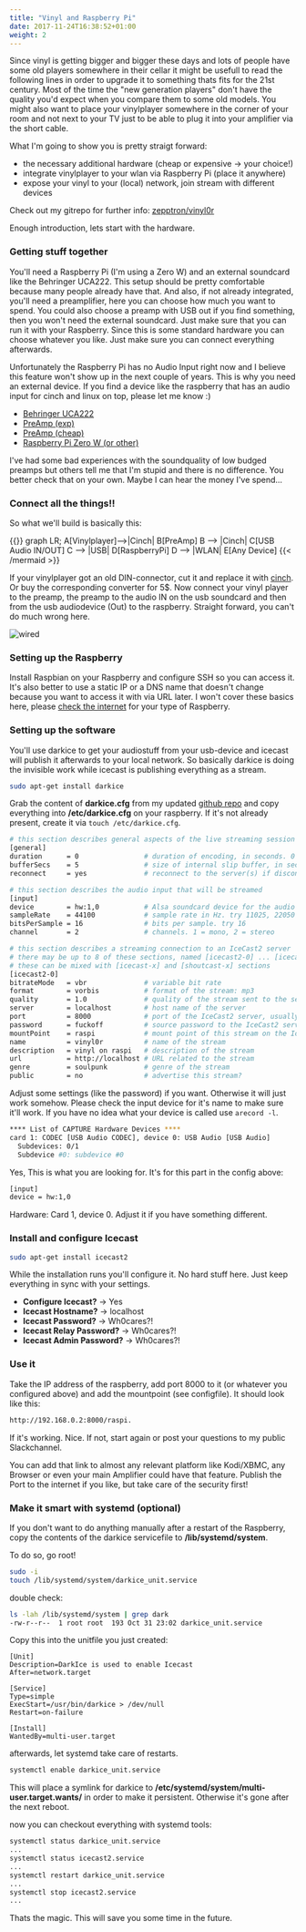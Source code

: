 ```yaml
---
title: "Vinyl and Raspberry Pi"
date: 2017-11-24T16:38:52+01:00
weight: 2
---
```


Since vinyl is getting bigger and bigger these days and lots of people have some old players somewhere in their cellar it might be usefull to read the following lines in order to upgrade it to something thats fits for the 21st century. Most of the time the "new generation players" don't have the quality you'd expect when you compare them to some old models. You might also want to place your vinylplayer somewhere in the corner of your room and not next to your TV just to be able to plug it into your amplifier via the short cable. 

What I'm going to show you is pretty straigt forward:

- the necessary additional hardware (cheap or expensive -> your choice!)
- integrate vinylplayer to your wlan via Raspberry Pi (place it anywhere)
- expose your vinyl to your (local) network, join stream with different devices

Check out my gitrepo for further info: [zepptron/vinyl0r](https://github.com/zepptron/vinyl0r)

Enough introduction, lets start with the hardware.

### Getting stuff together

You'll need a Raspberry Pi (I'm using a Zero W) and an external soundcard like the Behringer UCA222. 
This setup should be pretty comfortable because many people already have that. 
And also, if not already integrated, you'll need a preamplifier, here you can choose how much you want to spend.
You could also choose a preamp with USB out if you find something, then you won't need the external soundcard. Just make sure that you can run it with your Raspberry. Since this is some standard hardware you can choose whatever you like. Just make sure you can connect everything afterwards. 

Unfortunately the Raspberry Pi has no Audio Input right now and I believe this feature won't show up in the next couple of years. This is why you need an external device. If you find a device like the raspberry that has an audio input for cinch and linux on top, please let me know :)

- [Behringer UCA222](https://www.amazon.com/Behringer-U-Control-Ultra-Low-Interface-Software/dp/B0023BYDHK/ref=sr_1_1?s=electronics&ie=UTF8&qid=1513687767&sr=8-1&keywords=Behringer+UCA222)
- [PreAmp (exp)](https://www.amazon.com/Musical-Fidelity-V90-LPS-Phono-Preamp/dp/B010FZ0JEQ/ref=sr_1_1?s=electronics&ie=UTF8&qid=1513687798&sr=1-1&keywords=musical+fidelity+v90)
- [PreAmp (cheap)](https://www.amazon.com/Pyle-Phono-Turntable-Preamp-Preamplifier/dp/B00025742A/ref=sr_1_3?s=electronics&ie=UTF8&qid=1513687825&sr=1-3&keywords=phono+preamp)
- [Raspberry Pi Zero W (or other)](https://www.amazon.com/CanaKit-Raspberry-Wireless-Official-Supply/dp/B071L2ZQZX/ref=sr_1_3?s=electronics&ie=UTF8&qid=1513687189&sr=1-3&keywords=raspberry+pi+zero+w)

I've had some bad experiences with the soundquality of low budged preamps but others tell me that I'm stupid and there is no difference. You better check that on your own. Maybe I can hear the money I've spend...

### Connect all the things!!

So what we'll build is basically this:

{{<mermaid align="left">}}
graph LR;
    A[Vinylplayer]-->|Cinch| B[PreAmp]
    B --> |Cinch| C[USB Audio IN/OUT]
    C --> |USB| D[RaspberryPi]
    D --> |WLAN| E[Any Device]
{{< /mermaid >}}

If your vinylplayer got an old DIN-connector, cut it and replace it with [cinch](https://www.amazon.de/Goobay-Cinchstecker-schwarz-high-quality/dp/B000L0ZO78/ref=sr_1_4?ie=UTF8&qid=1509494006&sr=8-4&keywords=cinch+stecker). Or buy the corresponding converter for 5$.
Now connect your vinyl player to the preamp, the preamp to the audio IN on the usb soundcard and then from the usb audiodevice (Out) to the raspberry. Straight forward, you can't do much wrong here.

![wired](/img/rpi/vinyl0r-wired.jpg)

### Setting up the Raspberry
Install Raspbian on your Raspberry and configure SSH so you can access it. It's also better to use a static IP or a DNS name that doesn't change because you want to access it with via URL later. I won't cover these basics here, please [check the internet](http://lmgtfy.com/?q=setting+up+raspberry+static+ip) for your type of Raspberry. 

### Setting up the software
You'll use darkice to get your audiostuff from your usb-device and icecast will publish it afterwards to your local network.
So basically darkice is doing the invisible work while icecast is publishing everything as a stream.

```bash
sudo apt-get install darkice
```

Grab the content of **darkice.cfg** from my updated [github repo](https://github.com/zepptron/vinyl0r/tree/master/etc) and copy everything into **/etc/darkice.cfg** on your raspberry.
If it's not already present, create it via `touch /etc/darkice.cfg`.

```bash
# this section describes general aspects of the live streaming session
[general]
duration      = 0                # duration of encoding, in seconds. 0 means forever
bufferSecs    = 5                # size of internal slip buffer, in seconds
reconnect     = yes              # reconnect to the server(s) if disconnected

# this section describes the audio input that will be streamed
[input]
device        = hw:1,0           # Alsa soundcard device for the audio input
sampleRate    = 44100            # sample rate in Hz. try 11025, 22050 or 44100
bitsPerSample = 16               # bits per sample. try 16
channel       = 2                # channels. 1 = mono, 2 = stereo

# this section describes a streaming connection to an IceCast2 server
# there may be up to 8 of these sections, named [icecast2-0] ... [icecast2-7]
# these can be mixed with [icecast-x] and [shoutcast-x] sections
[icecast2-0]
bitrateMode   = vbr              # variable bit rate
format        = vorbis           # format of the stream: mp3
quality       = 1.0              # quality of the stream sent to the server
server        = localhost      	 # host name of the server
port          = 8000             # port of the IceCast2 server, usually 8000
password      = fuckoff          # source password to the IceCast2 server
mountPoint    = raspi            # mount point of this stream on the IceCast2 server
name          = vinyl0r          # name of the stream
description   = vinyl on raspi   # description of the stream
url           = http://localhost # URL related to the stream
genre         = soulpunk         # genre of the stream
public        = no               # advertise this stream?
```

Adjust some settings (like the password) if you want. Otherwise it will just work somehow.
Please check the input device for it's name to make sure it'll work.
If you have no idea what your device is called use `arecord -l`.

```bash
**** List of CAPTURE Hardware Devices ****
card 1: CODEC [USB Audio CODEC], device 0: USB Audio [USB Audio]
  Subdevices: 0/1
  Subdevice #0: subdevice #0
```

Yes, This is what you are looking for. It's for this part in the config above:

```bash
[input]
device = hw:1,0 
```

Hardware: Card 1, device 0. Adjust it if you have something different.

### Install and configure Icecast

```bash
sudo apt-get install icecast2 
```

While the installation runs you'll configure it. No hard stuff here. Just keep everything in sync with your settings.

- **Configure Icecast?** -> Yes
- **Icecast Hostname?** -> localhost
- **Icecast Password?** -> Wh0cares?!
- **Icecast Relay Password?** -> Wh0cares?!
- **Icecast Admin Password?** -> Wh0cares?!

### Use it

Take the IP address of the raspberry, add port 8000 to it (or whatever you configured above) and add the mountpoint (see configfile).
It should look like this:

```bash
http://192.168.0.2:8000/raspi.
```

If it's working. Nice. If not, start again or post your questions to my public Slackchannel.

You can add that link to almost any relevant platform like Kodi/XBMC, any Browser or even your main Amplifier could have that feature. Publish the Port to the internet if you like, but take care of the security first! 

### Make it smart with systemd (optional)

If you don't want to do anything manually after a restart of the Raspberry, copy the contents of the darkice servicefile to **/lib/systemd/system**. 

To do so, go root!

```bash
sudo -i
touch /lib/systemd/system/darkice_unit.service
```

double check:
```bash
ls -lah /lib/systemd/system | grep dark
-rw-r--r--  1 root root  193 Oct 31 23:02 darkice_unit.service
```

Copy this into the unitfile you just created: 

```xxx
[Unit]
Description=DarkIce is used to enable Icecast
After=network.target

[Service]
Type=simple
ExecStart=/usr/bin/darkice > /dev/null
Restart=on-failure

[Install]
WantedBy=multi-user.target
```

afterwards, let systemd take care of restarts.

```bash
systemctl enable darkice_unit.service
```

This will place a symlink for darkice to **/etc/systemd/system/multi-user.target.wants/** in order to make it persistent. Otherwise it's gone after the next reboot.

now you can checkout everything with systemd tools:

```bash
systemctl status darkice_unit.service
...
systemctl status icecast2.service
...
systemctl restart darkice_unit.service
...
systemctl stop icecast2.service
...
```

Thats the magic. This will save you some time in the future.